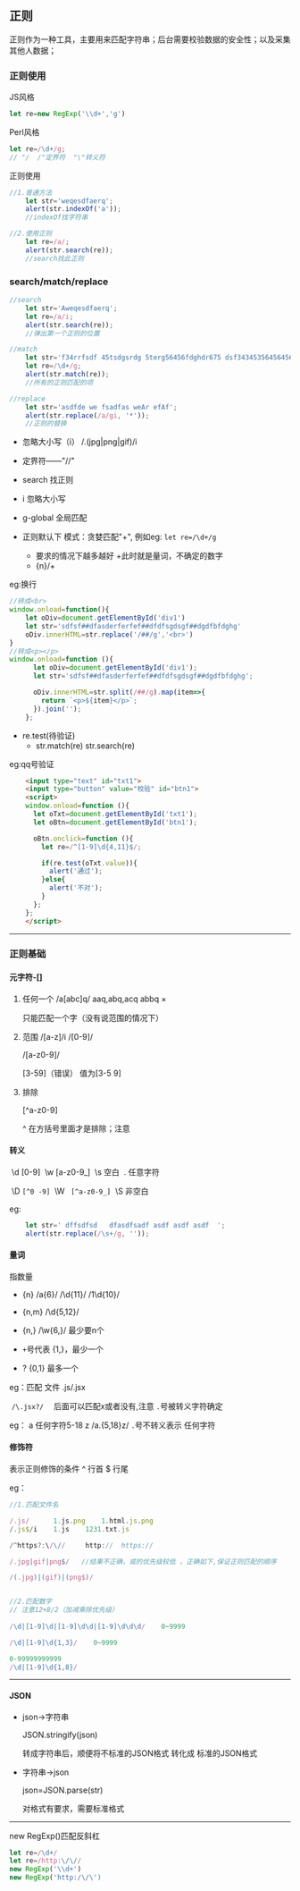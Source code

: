 ## 正则

正则作为一种工具，主要用来匹配字符串；后台需要校验数据的安全性；以及采集其他人数据；

### 正则使用

JS风格

```javascript
let re=new RegExp('\\d+','g')
```

Perl风格

```javascript
let re=/\d+/g;
// "/  /"定界符  "\"转义符
```

正则使用

```javascript
//1.普通方法	
	let str='weqesdfaerq';
    alert(str.indexOf('a'));
	//indexOf找字符串

//2.使用正则
    let re=/a/;
    alert(str.search(re));
	//search找此正则
```



### search/match/replace

```javascript
//search
 	let str='Aweqesdfaerq';
    let re=/a/i;
    alert(str.search(re));
    //弹出第一个正则的位置

//match
	let str='f34rrfsdf 45tsdgsrdg 5terg56456fdghdr675 dsf3434535645645645674567';
    let re=/\d+/g;
    alert(str.match(re));
	//所有的正则匹配的项

//replace
	let str='asdfde we fsadfas weAr efAf';
    alert(str.replace(/a/gi, '*'));
	//正则的替换
```

- 忽略大小写（i）	/\.(jpg|png|gif)/i

- 定界符——"//"
- search 找正则
- i  忽略大小写
- g-global   全局匹配
- 正则默认下 模式：贪婪匹配"+", 例如eg: `let re=/\d+/g`
  - 要求的情况下越多越好  +此时就是量词，不确定的数字
  - {n}/+

eg:换行

```javascript
//转成<br>
window.onload=function(){
    let oDiv=document.getElementById('div1')
    let str='sdfsf##dfasderferfef##dfdfsgdsgf##dgdfbfdghg'
    oDiv.innerHTML=str.replace('/##/g','<br>')
}
//转成<p></p>
window.onload=function (){
      let oDiv=document.getElementById('div1');
      let str='sdfsf##dfasderferfef##dfdfsgdsgf##dgdfbfdghg';

      oDiv.innerHTML=str.split(/##/g).map(item=>{
        return `<p>${item}</p>`;
      }).join('');
    };
```

- re.test(待验证)
  - str.match(re)    str.search(re)

eg:qq号验证

```html
	<input type="text" id="txt1">
    <input type="button" value="校验" id="btn1">
    <script>
    window.onload=function (){
      let oTxt=document.getElementById('txt1');
      let oBtn=document.getElementById('btn1');

      oBtn.onclick=function (){
        let re=/^[1-9]\d{4,11}$/;

        if(re.test(oTxt.value)){
          alert('通过');
        }else{
          alert('不对');
        }
      };
    };
    </script>
```



-----------------------

### 正则基础

#### 元字符-[]

1. 任何一个
   /a[abc]q/   aaq,abq,acq
               abbq    ×

   只能匹配一个字（没有说范围的情况下）

2. 范围
   /[a-z]/i
   /[0-9]/

   /[a-z0-9]/

   [3-59]（错误）  值为[3-5 9]

3. 排除

   [^a-z0-9]

   ^ 在方括号里面才是排除；注意

#### 转义

​	\d    [0-9]
​	\w    [a-z0-9_]
​	\s    空白
​	.     任意字符

​	\D    `[^0 -9]`
​	\W   ` [^a-z0-9_]`
​	\S    非空白

eg:

```javascript
	let str=' dffsdfsd   dfasdfsadf asdf asdf asdf  ';
    alert(str.replace(/\s+/g, ''));
```

#### 量词

指数量

+ {n}       /a{6}/    /\d{11}/    /1\d{10}/
+ {n,m}     /\d{5,12}/
+ {n,}      /\w{6,}/  最少要n个

+   `+`号代表 {1,}，最少一个
+   ?   {0,1} 最多一个

eg：匹配 文件 .js/.jsx

​     	`/\.jsx?/  `   后面可以匹配x或者没有,注意 `.`号被转义字符确定

eg： a 任何字符5-18 z
		/a.{5,18}z/   `.`号不转义表示 任何字符



#### 修饰符

表示正则修饰的条件
^ 行首
$ 行尾

eg：

```javascript
//1.匹配文件名

/.js/      1.js.png    1.html.js.png
/.js$/i    1.js    1231.txt.js

/^https?:\/\//     http://  https://

/.jpg|gif|png$/   //结果不正确，或的优先级较低 ，正确如下,保证正则匹配的顺序

/(.jpg)|(gif)|(png$)/   


//2.匹配数字
// 注意12+8/2（加减乘除优先级）
   
/\d|[1-9]\d|[1-9]\d\d|[1-9]\d\d\d/    0~9999

/\d|[1-9]\d{1,3}/    0~9999

0-99999999999
/\d|[1-9]\d{1,8}/

```

-----------------------

#### JSON

+ json->字符串

  JSON.stringify(json)

  转成字符串后，顺便将不标准的JSON格式 转化成 标准的JSON格式

+ 字符串->json

  json=JSON.parse(str)

  对格式有要求，需要标准格式

--------------------------------------------------------------------------------

new RegExp()匹配反斜杠

```javascript
let re=/\d+/
let re=/http:\/\//
new RegExp('\\d+')
new RegExp('http:/\/\')
```

